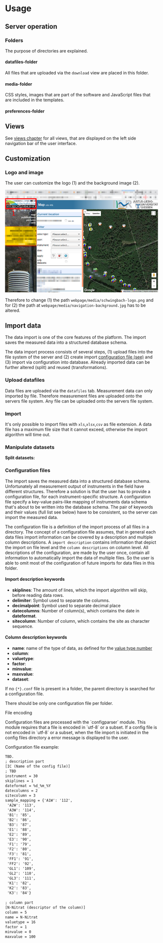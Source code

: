 # Usage

## Server operation

### Folders

The purpose of directories are explained.

#### datafiles-folder
All files that are uploaded via the `download` view are placed in this folder.

#### media-folder
CSS styles, images that are part of the software and JavaScript files that are included in the templates.

#### preferences-folder


## Views

See [views chapter](views.html) for all views, that are displayed on the left side navigation bar of the user interface.

## Customization
### Logo and image

The user can customize the logo (1) and the background image (2).

<!--<img src="../../images/landing-page.png" alt="landing page" width="550"/>-->

![landing page](../../images/installation/landing-page.png "Landing page")


Therefore to change (1) the path `webpage/media/schwingbach-logo.png` and for (2) the path at
`webpage/media/navigation-background.jpg` has to be altered.


## Import data

The data import is one of the core features of the platform.
The import saves the measured data into a structured database schema.

The data import process consists of several steps, (1) upload files into the file system of the server and
(2) create import [configuration file (see)](usage.html#configuration-files) and (3) import via configuration into
database.
Already imported data can be further altered (split) and reused (transformations).

### Upload datafiles

Data files are uploaded via the `datafiles` tab. Measurement data can only imported by file. Therefore measurement files are uploaded onto the servers file system. Any file can be uploaded onto the servers file system.

### Import

It's only possible to import files with `xls`,`xlsx`,`csv` as file extension.
A data file has a maximum file size that it cannot exceed, otherwise the import algorithm will time out.

### Manipulate datasets

**Split datasets:**

### Configuration files

The import saves the measured data into a structured database schema. Unfortunately all measurement output of
instruments in the field have different structures. Therefore a solution is that the user has to provide a configuration
file, for each instrument-specific structure. A configuration file specify a key-value pairs-like mapping of
instruments data schema that's about to be written into the database schema.
The pair of keywords and their values (full list see below) have to be consistent, so the server can import the measured data.

The configuration file is a definition of the import process of all files in a directory.
The concept of a configuration file assumes, that in general each data files import information can be covered by a
description and multiple column descriptions.
A `import description` contains information that depict the import on file level and the `column descriptions` on column level.
All descriptions of the configuration, are made by the user once, contain all information to automatically import the data of multiple files.
So the user is able to omit most of the configuration of future imports for data files in this folder.

<!-- TODO all keywords -->

#### Import description keywords

  * **skiplines**: The amount of lines, which the import algorithm will skip, before reading data rows.
  * **delimiter**: Symbol used to separate the columns.
  * **decimalpoint**: Symbol used to separate decimal place
  * **datecolumns**: Number of column(s), which contains the date in **dateformat**.
  * **sitecolumn**: Number of column, which contains the site as character sequence.

#### Column description keywords
* **name**: name of the type of data, as defined for the [value type number](wiki.html#valuetypes)
* **column**:
* **valuetype**:
* **factor**:
* **minvalue**:
* **maxvalue**:
* **dataset**:


If no `{*}.conf` file is present in a folder, the parent directory is searched for a configuration file.

There should be only one configuration file per folder.

<!-- TODO: standard configuration (?) -->

<div class="note admonition">
  <p class="first admonition-title">File encoding</p>
  <p class="last">
  Configuration files are processed with the `configparser` module. This module requires that a file is encoded in `utf-8` or a subset.
  If a config file is not encoded in `utf-8` or a subset, when the file import is initiated in the config files directory
  a error message is displayed to the user.</p>
</div>

Configuration file example:

```pacmanconf
TBD.
; description part
[IC (Name of the config file)]
; TBD
instrument = 30
skiplines = 1
dateformat = %d_%m_%Y
datecolumns = 2
sitecolumn = 3
sample_mapping = {'A1W': '112',
 'A2W': '113',
 'A3W': '114',
 'B1': '85',
 'B2': '86',
 'B3': '87',
 'E1': '88',
 'E2': '89',
 'E3': '90',
 'F1': '79',
 'F2': '80',
 'F3': '81',
 'FF1': '91',
 'FF2': '92',
 'GL1': '109',
 'GL2': '110',
 'GL3': '111',
 'K1': '82',
 'K2': '83',
 'K3': '84'}

; column part
[N-Nitrat (descriptor of the column)]
column = 5
name = N-Nitrat
valuetype = 16
factor = 1
minvalue = 0
maxvalue = 100
```
